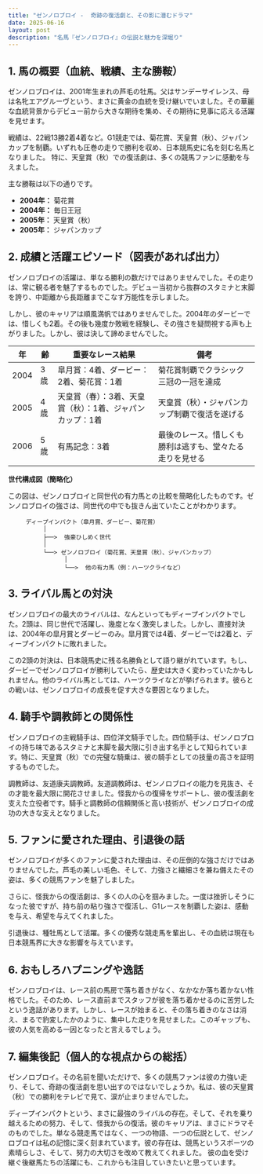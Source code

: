 ```yaml
---
title: "ゼンノロブロイ -  奇跡の復活劇と、その影に潜むドラマ"
date: 2025-06-16
layout: post
description: "名馬『ゼンノロブロイ』の伝説と魅力を深堀り"
---
```


## 1. 馬の概要（血統、戦績、主な勝鞍）

ゼンノロブロイは、2001年生まれの芦毛の牡馬。父はサンデーサイレンス、母は名牝エアグルーヴという、まさに黄金の血統を受け継いでいました。その華麗な血統背景からデビュー前から大きな期待を集め、その期待に見事に応える活躍を見せます。

戦績は、22戦13勝2着4着など。G1競走では、菊花賞、天皇賞（秋）、ジャパンカップを制覇。いずれも圧巻の走りで勝利を収め、日本競馬史に名を刻む名馬となりました。  特に、天皇賞（秋）での復活劇は、多くの競馬ファンに感動を与えました。

主な勝鞍は以下の通りです。

* **2004年：** 菊花賞
* **2004年：** 毎日王冠
* **2005年：** 天皇賞（秋）
* **2005年：** ジャパンカップ


## 2. 成績と活躍エピソード（図表があれば出力）

ゼンノロブロイの活躍は、単なる勝利の数だけではありませんでした。その走りは、常に観る者を魅了するものでした。デビュー当初から抜群のスタミナと末脚を誇り、中距離から長距離までこなす万能性を示しました。

しかし、彼のキャリアは順風満帆ではありませんでした。2004年のダービーでは、惜しくも2着。その後も幾度か敗戦を経験し、その強さを疑問視する声も上がりました。しかし、彼は決して諦めませんでした。

| 年 | 齢 | 重要なレース結果 | 備考 |
|---|---|---|---|
| 2004 | 3歳 | 皐月賞：4着、ダービー：2着、菊花賞：1着 | 菊花賞制覇でクラシック三冠の一冠を達成 |
| 2005 | 4歳 | 天皇賞（春）：3着、天皇賞（秋）：1着、ジャパンカップ：1着 | 天皇賞（秋）・ジャパンカップ制覇で復活を遂げる |
| 2006 | 5歳 | 有馬記念：3着 | 最後のレース。惜しくも勝利は逃すも、堂々たる走りを見せる |


**世代構成図（簡略化）**

この図は、ゼンノロブロイと同世代の有力馬との比較を簡略化したものです。ゼンノロブロイの強さは、同世代の中でも抜きん出ていたことがわかります。

```
     ディープインパクト（皐月賞、ダービー、菊花賞）
          │
          ├──>  強豪ひしめく世代
          │
          └──> ゼンノロブロイ（菊花賞、天皇賞（秋）、ジャパンカップ）
                │
                └──>  他の有力馬（例：ハーツクライなど）
```


## 3. ライバル馬との対決

ゼンノロブロイの最大のライバルは、なんといってもディープインパクトでした。2頭は、同じ世代で活躍し、幾度となく激突しました。しかし、直接対決は、2004年の皐月賞とダービーのみ。皐月賞では4着、ダービーでは2着と、ディープインパクトに敗れました。

この2頭の対決は、日本競馬史に残る名勝負として語り継がれています。もし、ダービーでゼンノロブロイが勝利していたら、歴史は大きく変わっていたかもしれません。他のライバル馬としては、ハーツクライなどが挙げられます。彼らとの戦いは、ゼンノロブロイの成長を促す大きな要因となりました。


## 4. 騎手や調教師との関係性

ゼンノロブロイの主戦騎手は、四位洋文騎手でした。四位騎手は、ゼンノロブロイの持ち味であるスタミナと末脚を最大限に引き出す名手として知られています。特に、天皇賞（秋）での完璧な騎乗は、彼の騎手としての技量の高さを証明するものでした。

調教師は、友道康夫調教師。友道調教師は、ゼンノロブロイの能力を見抜き、その才能を最大限に開花させました。怪我からの復帰をサポートし、彼の復活劇を支えた立役者です。騎手と調教師の信頼関係と高い技術が、ゼンノロブロイの成功の大きな支えとなりました。


## 5. ファンに愛された理由、引退後の話

ゼンノロブロイが多くのファンに愛された理由は、その圧倒的な強さだけではありませんでした。芦毛の美しい毛色、そして、力強さと繊細さを兼ね備えたその姿は、多くの競馬ファンを魅了しました。

さらに、怪我からの復活劇は、多くの人の心を掴みました。一度は挫折しそうになった彼ですが、持ち前の粘り強さで復活し、G1レースを制覇した姿は、感動を与え、希望を与えてくれました。

引退後は、種牡馬として活躍。多くの優秀な競走馬を輩出し、その血統は現在も日本競馬界に大きな影響を与えています。


## 6. おもしろハプニングや逸話

ゼンノロブロイは、レース前の馬房で落ち着きがなく、なかなか落ち着かない性格でした。そのため、レース直前までスタッフが彼を落ち着かせるのに苦労したという逸話があります。しかし、レースが始まると、その落ち着きのなさは消え、まるで豹変したかのように、集中した走りを見せました。このギャップも、彼の人気を高める一因となったと言えるでしょう。


## 7. 編集後記（個人的な視点からの総括）

ゼンノロブロイ。その名前を聞いただけで、多くの競馬ファンは彼の力強い走り、そして、奇跡の復活劇を思い出すのではないでしょうか。私は、彼の天皇賞（秋）での勝利をテレビで見て、涙が止まりませんでした。

ディープインパクトという、まさに最強のライバルの存在。そして、それを乗り越えるための努力、そして、怪我からの復活。彼のキャリアは、まさにドラマそのものでした。単なる競走馬ではなく、一つの物語、一つの伝説として、ゼンノロブロイは私の記憶に深く刻まれています。彼の存在は、競馬というスポーツの素晴らしさ、そして、努力の大切さを改めて教えてくれました。  彼の血を受け継ぐ後継馬たちの活躍にも、これからも注目していきたいと思っています。
